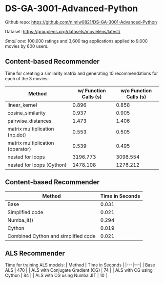 # DS-GA-3001-Advanced-Python
Github repo: https://github.com/nimiw0821/DS-GA-3001-Advanced-Python

Dataset: https://grouplens.org/datasets/movielens/latest/ 

*Small one*: 100,000 ratings and 3,600 tag applications applied to 9,000 movies by 600 users.

## Content-based Recommender

Time for creating a similarity matrix and generating 10 recommendations for each of the 3 movies:

|  Method  | w/ Function Calls (s)  | w/o Function Calls (s)  |
|---|---|---|
| linear_kernel  | 0.896 | 0.858  |
| cosine_similarity  |  0.937 | 0.905   |
| pairwise_distances | 1.473  | 1.406  |
| matrix multiplication (np.dot)  | 0.553  | 0.505 |
| matrix multiplication (operator) | 0.539 | 0.495 |
| nested for loops  | 3196.773 | 3098.554  |
| nested for loops (Cython) | 1478.108 | 1276.212 |

## Content-based Recommender
|  Method  |  Time in Seconds  |
|---|---|
|  Base   |  0.031  |
|  Simplified code  | 0.021  |
|  Numba.jit()  |  0.294 |
|  Cython  | 0.019 |
|  Combined Cython and simplified code | 0.021  |

## ALS Recommender

Time for training ALS models:
|  Method  |  Time in Seconds  |
|---|---|
|  Base ALS  |  470  |
|  ALS with Conjugate Gradient (CG)  | 74  |
|  ALS with CG using Cython  |  84  |
|  ALS with CG using Numba JIT  | 10  |
